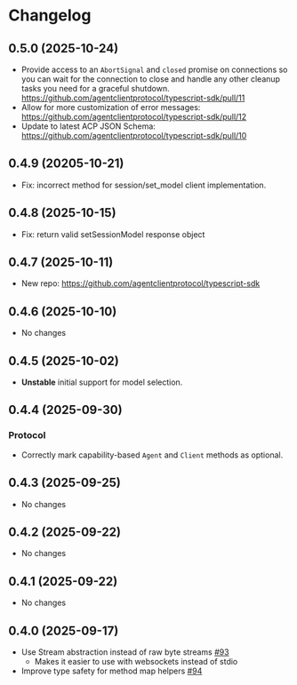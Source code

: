 # Changelog

## 0.5.0 (2025-10-24)

- Provide access to an `AbortSignal` and `closed` promise on connections so you can wait for the connection to close and handle any other cleanup tasks you need for a graceful shutdown. https://github.com/agentclientprotocol/typescript-sdk/pull/11
- Allow for more customization of error messages: https://github.com/agentclientprotocol/typescript-sdk/pull/12
- Update to latest ACP JSON Schema: https://github.com/agentclientprotocol/typescript-sdk/pull/10

## 0.4.9 (20205-10-21)

- Fix: incorrect method for session/set_model client implementation.

## 0.4.8 (2025-10-15)

- Fix: return valid setSessionModel response object

## 0.4.7 (2025-10-11)

- New repo: https://github.com/agentclientprotocol/typescript-sdk

## 0.4.6 (2025-10-10)

- No changes

## 0.4.5 (2025-10-02)

- **Unstable** initial support for model selection.

## 0.4.4 (2025-09-30)

### Protocol

- Correctly mark capability-based `Agent` and `Client` methods as optional.

## 0.4.3 (2025-09-25)

- No changes

## 0.4.2 (2025-09-22)

- No changes

## 0.4.1 (2025-09-22)

- No changes

## 0.4.0 (2025-09-17)

- Use Stream abstraction instead of raw byte streams [#93](https://github.com/agentclientprotocol/agent-client-protocol/pull/93)
  - Makes it easier to use with websockets instead of stdio
- Improve type safety for method map helpers [#94](https://github.com/agentclientprotocol/agent-client-protocol/pull/94)
